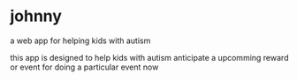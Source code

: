johnny
======

a web app for helping kids with autism

this app is designed to help kids with autism anticipate a upcomming reward or event for doing a particular event now 
